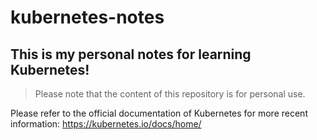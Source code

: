 # kubernetes-notes

## This is my personal notes for learning Kubernetes!

> Please note that the content of this repository is for personal use. 

Please refer to the official documentation of Kubernetes for more recent information:
https://kubernetes.io/docs/home/
